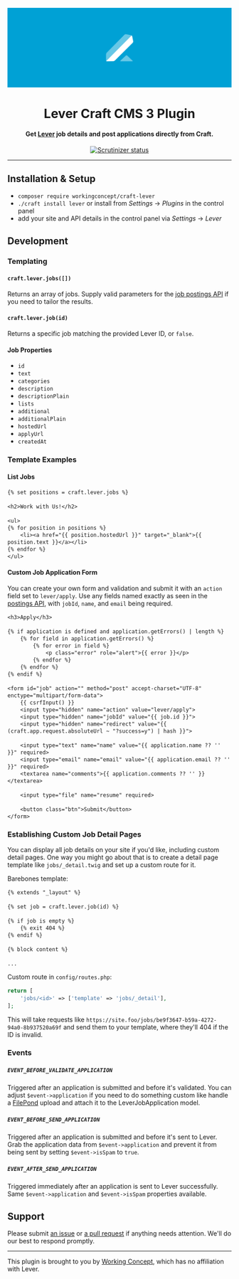![Lever](resources/hero.svg)

<h1 align="center">Lever Craft CMS 3 Plugin</h1>
<h4 align="center">Get <a href="https://www.lever.co/">Lever</a> job details and post applications directly from Craft.</h4>

<p align="center"><a href="https://scrutinizer-ci.com/g/workingconcept/lever-craft-plugin/"><img src="https://scrutinizer-ci.com/g/workingconcept/lever-craft-plugin/badges/quality-score.png?b=master" alt="Scrutinizer status"></a></p>

---

## Installation & Setup

- `composer require workingconcept/craft-lever`
- `./craft install lever` or install from _Settings_ → _Plugins_ in the control panel
- add your site and API details in the control panel via _Settings_ → _Lever_

## Development

### Templating

#### `craft.lever.jobs([])`

Returns an array of jobs. Supply valid parameters for the [job postings API](https://github.com/lever/postings-api) if you need to tailor the results.

#### `craft.lever.job(id)`

Returns a specific job matching the provided Lever ID, or `false`.

#### Job Properties

- `id`
- `text`
- `categories`
- `description`
- `descriptionPlain`
- `lists`
- `additional`
- `additionalPlain`
- `hostedUrl`
- `applyUrl`
- `createdAt`

### Template Examples

#### List Jobs

```twig
{% set positions = craft.lever.jobs %}

<h2>Work with Us!</h2>

<ul>
{% for position in positions %}
    <li><a href="{{ position.hostedUrl }}" target="_blank">{{ position.text }}</a></li>
{% endfor %}
</ul>

```

#### Custom Job Application Form

You can create your own form and validation and submit it with an `action` field set to `lever/apply`. Use any fields named exactly as seen in the [postings API](https://github.com/lever/postings-api), with `jobId`, `name`, and `email` being required.

```twig
<h3>Apply</h3>

{% if application is defined and application.getErrors() | length %}
    {% for field in application.getErrors() %}
        {% for error in field %}
            <p class="error" role="alert">{{ error }}</p>
        {% endfor %}
    {% endfor %}
{% endif %}

<form id="job" action="" method="post" accept-charset="UTF-8" enctype="multipart/form-data">
    {{ csrfInput() }}
    <input type="hidden" name="action" value="lever/apply">
    <input type="hidden" name="jobId" value="{{ job.id }}">
    <input type="hidden" name="redirect" value="{{ (craft.app.request.absoluteUrl ~ "?success=y") | hash }}">

    <input type="text" name="name" value="{{ application.name ?? '' }}" required>
    <input type="email" name="email" value="{{ application.email ?? '' }}" required>
    <textarea name="comments">{{ application.comments ?? '' }}</textarea>

    <input type="file" name="resume" required>

    <button class="btn">Submit</button>
</form>
```

### Establishing Custom Job Detail Pages

You can display all job details on your site if you'd like, including custom detail pages. One way you might go about that is to create a detail page template like `jobs/_detail.twig` and set up a custom route for it.

Barebones template:

```twig
{% extends "_layout" %}

{% set job = craft.lever.job(id) %}

{% if job is empty %}
    {% exit 404 %}
{% endif %}

{% block content %}

...
```

Custom route in `config/routes.php`:

```php
return [
    'jobs/<id>' => ['template' => 'jobs/_detail'],
];
```

This will take requests like `https://site.foo/jobs/be9f3647-b59a-4272-94a0-8b937520a69f` and send them to your template, where they'll 404 if the ID is invalid.

### Events

##### `EVENT_BEFORE_VALIDATE_APPLICATION`

Triggered after an application is submitted and before it's validated. You can adjust `$event->application` if you need to do something custom like handle a [FilePond](https://pqina.nl/filepond/) upload and attach it to the LeverJobApplication model.

##### `EVENT_BEFORE_SEND_APPLICATION`

Triggered after an application is submitted and before it's sent to Lever. Grab the application data from `$event->application` and prevent it from being sent by setting `$event->isSpam` to `true`.

##### `EVENT_AFTER_SEND_APPLICATION`

Triggered immediately after an application is sent to Lever successfully. Same `$event->application` and `$event->isSpam` properties available.

## Support

Please submit [an issue](https://github.com/workingconcept/lever-craft-plugin/issues) or [a pull request](https://github.com/workingconcept/lever-craft-plugin/pulls) if anything needs attention. We'll do our best to respond promptly.

---

This plugin is brought to you by [Working Concept](https://workingconcept.com), which has no affiliation with Lever.
